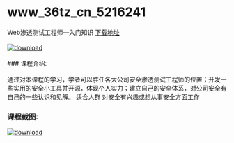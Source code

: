 # www_36tz_cn_5216241
Web渗透测试工程师—入门知识
[下载地址](http://www.36tz.cn/article/5216241 "下载地址")
<br/></br>[![download](http://36tz.cn/muke_img/2020_11_12345-300x186.jpg "下载地址")](http://www.36tz.cn/article/5216241 "下载地址")
<br/></br>### 课程介绍:<br/></br>通过对本课程的学习，学者可以胜任各大公司安全渗透测试工程师的位置；开发一些实用的安全小工具并开源，体现个人实力；建立自己的安全体系，对公司安全有自己的一些认识和见解。
适合人群
对安全有兴趣或想从事安全方面工作

### 课程截图:
[![download](http://36tz.cn/muke_img/2020_11_1-62.png "下载地址")](http://www.36tz.cn/article/5216241 "下载地址")
